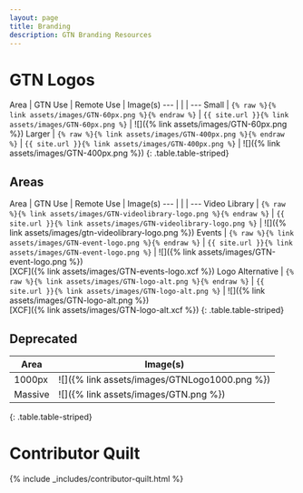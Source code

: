 ```yaml
---
layout: page
title: Branding
description: GTN Branding Resources
---
```




# GTN Logos

Area    | GTN Use                                                        | Remote Use                                              | Image(s)
---     |                                                                |                                                         | ---
Small   | `{% raw %}{% link assets/images/GTN-60px.png %}{% endraw %}`   | `{{ site.url }}{% link assets/images/GTN-60px.png %}`   | ![]({% link assets/images/GTN-60px.png %})
Larger  | `{% raw %}{% link assets/images/GTN-400px.png %}{% endraw %}`  | `{{ site.url }}{% link assets/images/GTN-400px.png %}`  | ![]({% link assets/images/GTN-400px.png %})
{: .table.table-striped}

## Areas

Area              | GTN Use                                                                    | Remote Use                                                          | Image(s)
---               |                                                                            |                                                                     | ---
Video Library     | `{% raw %}{% link assets/images/GTN-videolibrary-logo.png %}{% endraw %}`  | `{{ site.url }}{% link assets/images/GTN-videolibrary-logo.png %}`  | ![]({% link assets/images/gtn-videolibrary-logo.png %})
Events            | `{% raw %}{% link assets/images/GTN-event-logo.png %}{% endraw %}`         | `{{ site.url }}{% link assets/images/GTN-event-logo.png %}`         | ![]({% link assets/images/GTN-event-logo.png %}) <br/>[XCF]({% link assets/images/GTN-events-logo.xcf %})
Logo Alternative  | `{% raw %}{% link assets/images/GTN-logo-alt.png %}{% endraw %}`           | `{{ site.url }}{% link assets/images/GTN-logo-alt.png %}`           | ![]({% link assets/images/GTN-logo-alt.png %}) <br/>[XCF]({% link assets/images/GTN-logo-alt.xcf %})
{: .table.table-striped}


## Deprecated

Area | Image(s)
--- | ---
1000px | ![]({% link assets/images/GTNLogo1000.png %})
Massive | ![]({% link assets/images/GTN.png %})
{: .table.table-striped}

<style>
table img {
    height: 10em !important;
    max-width: unset !important;
}
</style>

# Contributor Quilt

{% include _includes/contributor-quilt.html %}
